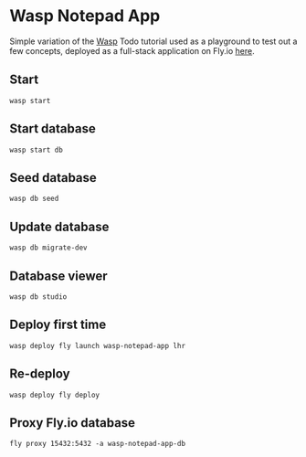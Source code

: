 # Wasp Notepad App
Simple variation of the [Wasp](https://wasp-lang.dev/) Todo tutorial used as a playground to test out a few concepts, deployed as a full-stack application on Fly.io [here](#).

## Start
`wasp start`

## Start database
`wasp start db`

## Seed database
`wasp db seed`

## Update database
`wasp db migrate-dev`

## Database viewer
`wasp db studio`

## Deploy first time
`wasp deploy fly launch wasp-notepad-app lhr`

## Re-deploy
`wasp deploy fly deploy`

## Proxy Fly.io database
`fly proxy 15432:5432 -a wasp-notepad-app-db`